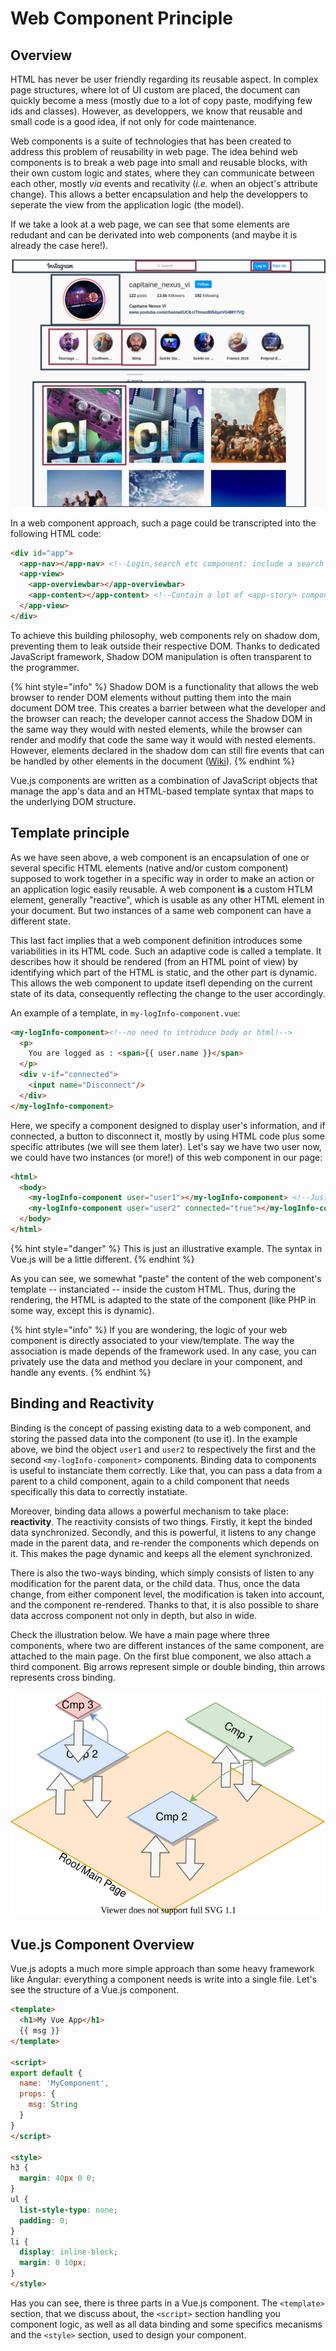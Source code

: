 # Web Component Principle

## Overview
HTML has never be user friendly regarding its reusable aspect. In complex page structures, where lot of UI custom are placed, the document can quickly become a mess (mostly due to a lot of copy paste, modifying few ids and classes). However, as developpers, we know that reusable and small code is a good idea, if not only for code maintenance.

Web components is a suite of technologies that has been created to address this problem of reusability in web page. The idea behind web components is to break a web page into small and reusable blocks, with their own custom logic and states, where they can communicate between each other, mostly *via* events and recativity (*i.e.* when an object's attribute change). This allows a better encapsulation and help the developpers to seperate the view from the application logic (the model).

If we take a look at a web page, we can see that some elements are redudant and can be derivated into web components (and maybe it is already the case here!).

![Decomposition of a web page in web component](resources/tmpComponentExplain.png)

In a web component approach, such a page could be transcripted into the following HTML code:
```html
<div id="app">
  <app-nav></app-nav> <!--Login,search etc component: include a search component, a login component-->
  <app-view>
    <app-overviewbar></app-overviewbar>
    <app-content></app-content> <!--Contain a lot of <app-story> components-->
  </app-view>
</div>
```
To achieve this building philosophy, web components rely on shadow dom, preventing them to leak outside their respective DOM. Thanks to dedicated JavaScript framework, Shadow DOM manipulation is often transparent to the programmer.

{% hint style="info" %}
Shadow DOM is a functionality that allows the web browser to render DOM elements without putting them into the main document DOM tree. This creates a barrier between what the developer and the browser can reach; the developer cannot access the Shadow DOM in the same way they would with nested elements, while the browser can render and modify that code the same way it would with nested elements. However, elements declared in the shadow dom can still fire events that can be handled by other elements in the document ([Wiki](https://en.wikipedia.org/wiki/Web_Components#Shadow_DOM)).
{% endhint %}

Vue.js components are written as a combination of JavaScript objects that manage the app's data and an HTML-based template syntax that maps to the underlying DOM structure.  

## Template principle
As we have seen above, a web component is an encapsulation of one or several specific HTML elements (native and/or custom component) supposed to work together in a specific way in order to make an action or an application logic easily reusable. A web component **is** a custom HTLM element, generally "reactive", which is usable as any other HTML element in your document. But two instances of a same web component can have a different state.

This last fact implies that a web component definition introduces some variabilities in its HTML code. Such an adaptive code is called a template. It describes how it should be rendered (from an HTML point of view) by identifying which part of the HTML is static, and the other part is dynamic. This allows the web component to update itsefl depending on the current state of its data, consequently reflecting the change to the user accordingly.

An example of a template, in `my-logInfo-component.vue`:
```html
<my-logInfo-component><!--no need to introduce body or html!-->
  <p>
    You are logged as : <span>{{ user.name }}</span>
  </p>
  <div v-if="connected">
    <input name="Disconnect"/>
  </div>
</my-logInfo-component>
```
Here, we specify a component designed to display user's information, and if connected, a button to disconnect it, mostly by using HTML code plus some specific attributes (we will see them later). Let's say we have two user now, we could have two instances (or more!) of this web component in our page:

```html
<html>
  <body>
    <my-logInfo-component user="user1"></my-logInfo-component> <!--Just displaying You are logged as : Alexis Lebis -->
    <my-logInfo-component user="user2" connected="true"></my-logInfo-component> <!--Display : You are logged as : Luc Fabresse  **AND** the Disconnect button-->
  </body>
</html>
```
{% hint style="danger" %}
This is just an illustrative example. The syntax in Vue.js will be a little different.
{% endhint %}

As you can see, we somewhat "paste" the content of the web component's template -- instanciated -- inside the custom HTML. Thus, during the rendering, the HTML is adapted to the state of the component (like PHP in some way, except this is dynamic).

{% hint style="info" %}
If you are wondering, the logic of your web component is directly associated to your view/template. The way the association is made depends of the framework used. In any case, you can privately use the data and method you declare in your component, and handle any events.
{% endhint %}

## Binding and Reactivity
Binding is the concept of passing existing data to a web component, and storing the passed data into the component (to use it). In the example above, we bind the object `user1` and `user2` to respectively the first and the second `<my-logInfo-component>` components. Binding data to components is useful to instanciate them correctly. Like that, you can pass a data from a parent to a child component, again to a child component that needs specifically this data to correctly instatiate.

Moreover, binding data allows a powerful mechanism to take place: **reactivity**. The reactivity consists of two things. Firstly, it kept the binded data synchronized. Secondly, and this is powerful, it listens to any change made in the parent data, and re-render the components which depends on it. This makes the page dynamic and keeps all the element synchronized. 

There is also the two-ways binding, which simply consists of listen to any modification for the parent data, or the child data. Thus, once the data change, from either component level, the modification is taken into account, and the component re-rendered. Thanks to that, it is also possible to share data accross component not only in depth, but also in wide.

Check the illustration below. We have a main page where three components, where two are different instances of the same component, are attached to the main page. On the first blue component, we also attach a third component. Big arrows represent simple or double binding, thin arrows represents cross binding.

![Illustration of web component and some bindings](resources/webcomp_example.svg)

## Vue.js Component Overview
Vue.js adopts a much more simple approach than some heavy framework like Angular: everything a component needs is write into a single file. Let's see the structure of a Vue.js component.

```html
<template>
  <h1>My Vue App</h1>
  {{ msg }}
</template>

<script>
export default {
  name: 'MyComponent',
  props: {
    msg: String
  }
}
</script>

<style>
h3 {
  margin: 40px 0 0;
}
ul {
  list-style-type: none;
  padding: 0;
}
li {
  display: inline-block;
  margin: 0 10px;
}
</style>
```
Has you can see, there is three parts in a Vue.js component. The `<template>` section, that we discuss about, the `<script>` section handling you component logic, as well as all data binding and some specifics mecanisms and the `<style>` section, used to design your component.

